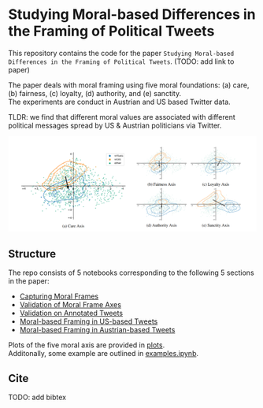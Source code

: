 # Studying Moral-based Differences in the Framing of Political Tweets

This repository contains the code for the paper `Studying Moral-based Differences in the Framing of Political Tweets`. (TODO: add link to paper)

The paper deals with moral framing using five moral foundations: (a) care, (b) fairness, (c) loyalty, (d) authority, and (e) sanctity.  
The experiments are conduct in Austrian and US based Twitter data.  

TLDR: we find that different moral values are associated with different political messages spread by US & Austrian politicians via Twitter.

![Preview](preview.png)

## Structure

The repo consists of 5 notebooks corresponding to the following 5 sections in the paper:
- [Capturing Moral Frames](frame_axis.ipynb)
- [Validation of Moral Frame Axes](1_validation_of_moral_frame_axes.ipynb)
- [Validation on Annotated Tweets](2_validation_on_annotated_tweets.ipynb)
- [Moral-based Framing in US-based Tweets](3_moral_based_framing_in_us_based_tweets.ipynb)
- [Moral-based Framing in Austrian-based Tweets](4_moral_based_framing_in_austrian_based_tweets.ipynb)

Plots of the five moral axis are provided in [plots](plots/).  
Additonally, some example are outlined in [examples.ipynb](examples.ipynb).

## Cite

TODO: add bibtex